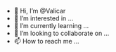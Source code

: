 - 👋 Hi, I’m @Valicar
- 👀 I’m interested in ...
- 🌱 I’m currently learning ...
- 💞️ I’m looking to collaborate on ...
- 📫 How to reach me ...

<!---
Valicar/Valicar is a ✨ special ✨ repository because its `README.md` (this file) appears on your GitHub profile.
You can click the Preview link to take a look at your changes.
--->
